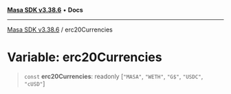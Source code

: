 [**Masa SDK v3.38.6**](../README.md) • **Docs**

***

[Masa SDK v3.38.6](../globals.md) / erc20Currencies

# Variable: erc20Currencies

> `const` **erc20Currencies**: readonly [`"MASA"`, `"WETH"`, `"G$"`, `"USDC"`, `"cUSD"`]
